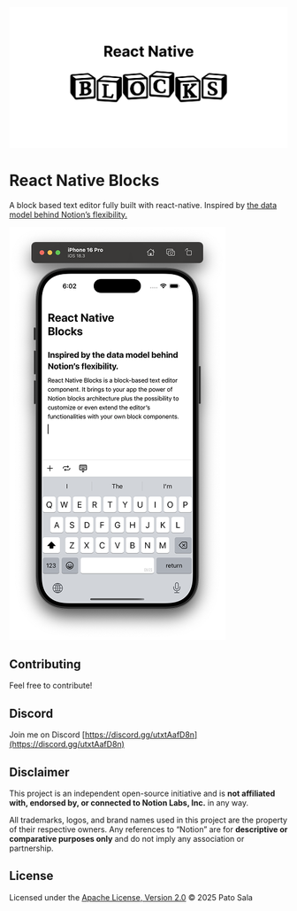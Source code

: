 ![Frame 14.png](./assets/readme-cover.png)

# React Native Blocks

A block based text editor fully built with react-native. Inspired by [the data model behind Notion’s flexibility.](https://www.notion.com/blog/data-model-behind-notion)

![Screenshot 2025-10-07 at 6.02.31 PM.png](./assets/screenshot.png)

## Contributing

Feel free to contribute!

## Discord

Join me on Discord [https://discord.gg/utxtAafD8n](https://discord.gg/utxtAafD8n)

## Disclaimer

This project is an independent open-source initiative and is **not affiliated with, endorsed by, or connected to Notion Labs, Inc.** in any way.

All trademarks, logos, and brand names used in this project are the property of their respective owners. Any references to “Notion” are for **descriptive or comparative purposes only** and do not imply any association or partnership.

## License

Licensed under the [Apache License, Version 2.0](./LICENSE) © 2025 Pato Sala
